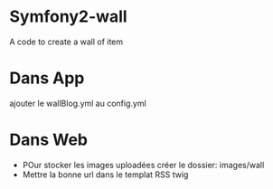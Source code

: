 Symfony2-wall
====================

A code to create a wall of item 


Dans App
=========
ajouter le wallBlog.yml au config.yml

Dans Web
=========
- POur stocker les images uploadées créer le dossier: images/wall
- Mettre la bonne url dans le templat RSS twig
